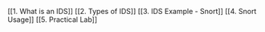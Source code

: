 [[1. What is an IDS]]
[[2. Types of IDS]]
[[3. IDS Example - Snort]]
[[4. Snort Usage]]
[[5. Practical Lab]]
